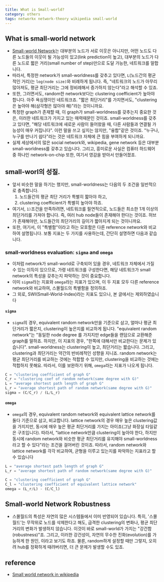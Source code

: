 ```yaml
---
title: What is Small-world? 
category: others
tags: networkx network-theory wikipedia small-world
---
```


## What is small-world network 

- [Small-world Network](https://en.wikipedia.org/wiki/Small-world_network)는 대부분의 노드가 서로 이웃은 아니지만, 어떤 노드도 다른 노드들의 이웃이 될 가능성이 있고(link prediction이 높고), 대부분의 노드가 다른 노드로 짧은 거리(small number of step)만으로 도달 가능한, 네트워크를 말합니다. 
- 따라서, 특정한 network가 small-worldness를 갖추고 있다면, `L`(노드간의 평균적인 거리)는 `log(node size)`와 비례하게 됩니다. 즉, "네트워크의 노드가 아무리 많아져도, 평균 최단거리는 그에 정비례해서 증가하지 않는다"라고 해석할 수 있죠.
- 또한, 그러면서도, random한 network보다는 clustering coefficient가 높아야 합니다. 아주 욕심쟁이인 네트워크죠. "짧은 최단거리"를 가지면서도, "clustering은 높아야 해(삼각형은 많아야 해)"라는 것이니까요.
- 특정한 graph가 존재할 때, 이 graph가 small-worldness를 갖추는지 중요한 것은, 이러한 네트워크가 가지고 있는 매력때문인 것이죠. small-worldness를 갖추고 있다면, "해당 네트워크에 새로운 사람이 들어왔을 때, 다른 사람들과 연결될 가능성이 매우 커집니다". 이런 말을 쓰고 싶지는 않지만, "융합"같은 것이죠. "누구나, 누구를 만나기 쉽다"라는 것은 네트워크 자체에 큰 힘을 부여하게 되니까요. 
- 실제 세상에서의 많은 social network와, wikipedia, gene network 등은 대부분 small-worldness를 갖추고 있습니다. 그리고, 흥미로운 사실은 컴퓨터 하드웨어 중 하나인 network-on-chip 또한, 여기서 영감을 받아서 만들어졌죠.

## small-worl의 성질. 

- 앞서 비슷한 말을 하기는 했지만, small-worldness는 다음의 두 조건을 일반적으로 충족합니다. 
    1) 노드들간의 평균 최단 거리가 특별히 짧아야 하고, 
    2) clustering coefficient가 특별히 높아야 하죠. 
- 여기서, `1)`조건을 만족하려면, 네트워크를 필연적으로, 노드들은 최소한 1개 이상의 최단거리를 가져야 합니다. 즉, 여러 hub node들이 존재해야 한다는 것이죠. 허브가 존재해야만, 노드들간의 최단거리의 길이가 짧아지게 되는 것이니까요.
- 또한, 여기서, 이 "특별함"이라고 하는 모호함은 다른 reference network와 비교하여 설명됩니다. 보통 지표는 두 가지를 사용하는데, 간단히 설명하면 다음과 같습니다. 

### small-worldness evaluation: `sigma` and `omega`

- 이처럼 network가 small-world로 구축되어 있을 경우, 네트워크 자체에서 가질 수 있는 이득이 있으므로, 가령 네트워크를 구성한다면, 해당 네트워크가 small network의 특성을 갖추는지 파악하는 것이 중요합니다. 
- 이미 `sigma`라는 지표와 `omega`라는 지표가 있으며, 이 두 지표 모두 다른 reference network와 비교하여, 스몰월드의 특별함을 정의하죠.
- 그 외로, SWI(Small-World-Index)라는 지표도 있으나, 본 글에서는 제외하였습니다

#### `sigma`

- `sigma`의 경우, equivalent random network만을 기준으로 삼고, 얼마나 평균 최단거리가 짧은지, clustering이 높은지를 비교하게 됩니다. "equivalent random network"는 "동일한 node degree 를 가지지만 edge들을 랜덤으로 교환해준 graph를 말하죠. 하지만, 이 지표의 경우, "한쪽에 대해서만 비교한다는 문제가 있습니다". small-worldness는 clustering이 높고, 최단거리는 짧습니다. 그리고, clustering과 최단거리는 약간의 반비례적인 성향을 지니죠. random network는 평균 최단거리를 비교하는 것에는 적합할 수 있지만, clustering을 비교하는 것에는 적합하지 못해요. 따라서, 이를 보완하기 위해, `omega`라는 지표가 나오게 됩니다. 

```python 
C = "clustering coefficient of graph G"
C_r = "clustering coef of random network(same degree with G)"
L = "average shortest path length of graph G"
L_r = "average shortest path of random network(same degree with G)"
sigma = (C/C_r) / (L/L_r)
```

#### `omega`

- `omega`의 경우, equivalent random network와 equivalent lattice network를 둘다 기준으로 삼고, 비교합니다. lattice network의 경우 매우 높은 clustering값을 가지지만, 동시에 매우 높은 평균 최단거리를 가지는 아이죠(그냥 화장실 타일같은 구조입니다). 따라서, "lattice network만큼 clustering이 높아야 한다, 하지만 동시에 random network와 비슷한 평균 최단거리를 유지해야 small-worldness라고 할 수 있다"라는 조건을 걸어버린 것이죠. 따라서, random network와 lattice network를 각각 비교하여, 균형을 이루고 있는지를 파악하는 지표라고 할 수 있습니다

```python 
L = "average shortest path length of graph G"
L_r = "average shortest path of random network(same degree with G)"

C = "clustering coefficient of graph G"
C_l = "clustering coefficient of equivalent lattice network"
omega = (L_r/L) - (C/C_l)
```


## Small-world Network Robustness 

- 스몰월드의 특성은 자연의 많은 시스템들에서 이미 반영되어 있습니다. 특히, '스몰월드'는 무작위로 노드를 삭제한다고 해도, 급격한 clustering의 변화나, 평균 최단거리의 변화가 발생하지 않습니다. 이것이 바로 small-world가 가지는 "강건함(robustness)"죠. 그리고, 이러한 강건성이, 자연의 무수한 진화(evolution)를 가능하게 한 원인, 이라고 보기도 하죠. 물론, random하게 설정할 때만 그렇지, 오히려 hub를 정확하게 때려버리면, 더 큰 문제가 발생할 수도 있죠.


## reference

- [Small world network in wikipedia](https://en.wikipedia.org/wiki/Small-world_network)